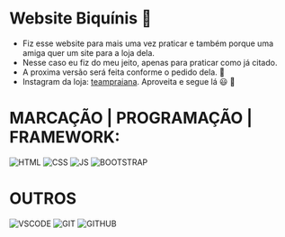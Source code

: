 # Website Biquínis 💬
* Fiz esse website para mais uma vez praticar e também porque uma amiga quer um site para a loja dela.
* Nesse caso eu fiz do meu jeito, apenas para praticar como já citado.
* A proxima versão será feita conforme o pedido dela. :punch:	
* Instagram da loja: [teampraiana](https://www.instagram.com/teampraiana/). Aproveita e segue lá :smiley: :bikini:

# MARCAÇÃO | PROGRAMAÇÃO | FRAMEWORK:
 
![HTML](https://i.ibb.co/41fmmJj/html.png)
![CSS](https://i.ibb.co/7twStGd/css.png)
![JS](https://i.ibb.co/b1f2MYy/javascript.png)
![BOOTSTRAP](https://i.ibb.co/pL5wWfC/bootstrap.png)
 
 # OUTROS

![VSCODE](https://i.ibb.co/chpZmKJ/vccode2.png)
![GIT](https://i.ibb.co/cNJmzHT/Git-Icon-1788-C.png)
![GITHUB](https://i.ibb.co/7WfKFyM/github2.png)
